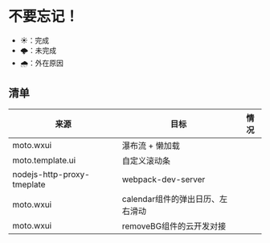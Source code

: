 # 不要忘记！

+ ☀️：完成
+ 🌩️：未完成
+ 🌧️：外在原因 

## 清单

来源 |目标 | 情况
---  |---  | ---
moto.wxui | 瀑布流 + 懒加载 | 
moto.template.ui | 自定义滚动条 |
nodejs-http-proxy-tmeplate | webpack-dev-server|
moto.wxui | calendar组件的弹出日历、左右滑动| 
moto.wxui | removeBG组件的云开发对接 | 
